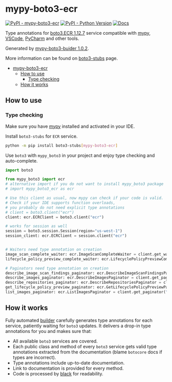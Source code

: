 # mypy-boto3-ecr

[![PyPI - mypy-boto3-ecr](https://img.shields.io/pypi/v/mypy-boto3-ecr.svg?color=blue)](https://pypi.org/project/mypy-boto3-ecr)
[![PyPI - Python Version](https://img.shields.io/pypi/pyversions/mypy-boto3-ecr.svg?color=blue)](https://pypi.org/project/mypy-boto3-ecr)
[![Docs](https://img.shields.io/readthedocs/mypy-boto3-builder.svg?color=blue)](https://mypy-boto3-builder.readthedocs.io/)

Type annotations for
[boto3.ECR 1.12.7](https://boto3.amazonaws.com/v1/documentation/api/1.12.7/reference/services/ecr.html#ECR) service
compatible with [mypy](https://github.com/python/mypy), [VSCode](https://code.visualstudio.com/),
[PyCharm](https://www.jetbrains.com/pycharm/) and other tools.

Generated by [mypy-boto3-buider 1.0.2](https://github.com/vemel/mypy_boto3_builder).

More information can be found on [boto3-stubs](https://pypi.org/project/boto3-stubs/) page.

- [mypy-boto3-ecr](#mypy-boto3-ecr)
  - [How to use](#how-to-use)
    - [Type checking](#type-checking)
  - [How it works](#how-it-works)

## How to use

### Type checking

Make sure you have [mypy](https://github.com/python/mypy) installed and activated in your IDE.

Install `boto3-stubs` for `ECR` service.

```bash
python -m pip install boto3-stubs[mypy-boto3-ecr]
```

Use `boto3` with `mypy_boto3` in your project and enjoy type checking and auto-complete.

```python
import boto3

from mypy_boto3 import ecr
# alternative import if you do not want to install mypy_boto3 package
# import mypy_boto3_ecr as ecr

# Use this client as usual, now mypy can check if your code is valid.
# Check if your IDE supports function overloads,
# you probably do not need explicit type annotations
# client = boto3.client("ecr")
client: ecr.ECRClient = boto3.client("ecr")

# works for session as well
session = boto3.session.Session(region="us-west-1")
session_client: ecr.ECRClient = session.client("ecr")


# Waiters need type annotation on creation
image_scan_complete_waiter: ecr.ImageScanCompleteWaiter = client.get_waiter("image_scan_complete")
lifecycle_policy_preview_complete_waiter: ecr.LifecyclePolicyPreviewCompleteWaiter = client.get_waiter("lifecycle_policy_preview_complete")

# Paginators need type annotation on creation
describe_image_scan_findings_paginator: ecr.DescribeImageScanFindingsPaginator = client.get_paginator("describe_image_scan_findings")
describe_images_paginator: ecr.DescribeImagesPaginator = client.get_paginator("describe_images")
describe_repositories_paginator: ecr.DescribeRepositoriesPaginator = client.get_paginator("describe_repositories")
get_lifecycle_policy_preview_paginator: ecr.GetLifecyclePolicyPreviewPaginator = client.get_paginator("get_lifecycle_policy_preview")
list_images_paginator: ecr.ListImagesPaginator = client.get_paginator("list_images")
```

## How it works

Fully automated [builder](https://github.com/vemel/mypy_boto3_builder) carefully generates
type annotations for each service, patiently waiting for `boto3` updates. It delivers
a drop-in type annotations for you and makes sure that:

- All available `boto3` services are covered.
- Each public class and method of every `boto3` service gets valid type annotations
  extracted from the documentation (blame `botocore` docs if types are incorrect).
- Type annotations include up-to-date documentation.
- Link to documentation is provided for every method.
- Code is processed by [black](https://github.com/psf/black) for readability.